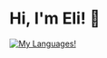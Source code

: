 # Hi, I'm Eli! 👋
  
[![My Languages!](https://github-readme-stats.vercel.app/api/top-langs/?username=elikennie&layout=compact)](https://github.com/anuraghazra/github-readme-stats)
